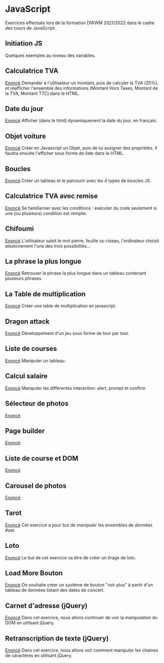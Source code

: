 # JavaScript
Exercices effectués lors de la formation DWWM 2021/2022 dans le cadre des cours de JavaScript.
## Initiation JS
Quelques exemples au niveau des variables.
## Calculatrice TVA
[Enoncé](https://haudrey.notion.site/Calculatrice-TVA-avec-saisie-nonc-7592d7aba9364100af8731ea292c84ec) 
Demander à l'utilisateur un montant, puis de calculer la TVA (20%), et réafficher l'ensemble des informations (Montant Hors Taxes, Montant de la TVA, Montant TTC) dans le HTML.
## Date du jour
[Enoncé](https://haudrey.notion.site/Date-du-jour-nonc-521ec5b2e2c14a93ad95a34653f8b11e) 
Afficher (dans le html) dynamiquement la date du jour, en français.
## Objet voiture
[Enoncé](https://haudrey.notion.site/Objet-voiture-nonc-096ce54abc5d44c3959d1ac783ff9d01) 
Créer en Javascript un Objet, puis de lui assigner des propriétés.
Il faudra ensuite l'afficher sous forme de liste dans le HTML.
## Boucles
[Enoncé](https://github.com/Audelweiss/Exercices-developpement/tree/master/Boucles) 
Créer un tableau et le parcourir avec les 4 types de boucles JS.
## Calculatrice TVA avec remise
[Enoncé](https://haudrey.notion.site/Calculatrice-TVA-avec-remise-nonc-08dc4f049ea147acad66ccc33fe40c20) 
Se familiariser avec les conditions : exécuter du code seulement si une (ou plusieurs) condition est remplie.
## Chifoumi
[Enoncé](https://haudrey.notion.site/Chifoumi-nonc-21d6f33200d740cf8ba02e16619506c2) 
L'utilisateur saisit le mot pierre, feuille ou ciseau, l'ordinateur choisit aléatoirement l'une des trois possibilités...
## La phrase la plus longue
[Enoncé](https://haudrey.notion.site/La-phrase-la-plus-longue-nonc-6c9c3d35ec7d453691a142cedcc98754) 
Retrouver la phrase la plus longue dans un tableau contenant plusieurs phrases.
## La Table de multiplication
[Enoncé](https://haudrey.notion.site/Table-de-multiplications-nonc-29448028502744b581fc693f0fee12b3) 
Créer une table de multiplication en javascript.
## Dragon attack
[Enoncé](https://haudrey.notion.site/Dragon-attack-nonc-08043f59359641ac944568f3311bb563) 
Développement d'un jeu sous forme de tour par tour.
## Liste de courses
[Enoncé](https://haudrey.notion.site/Liste-de-course-nonc-b5bf9b770b304f1cbf0d06679ff98994) 
Manipuler un tableau.
## Calcul salaire
[Enoncé](https://github.com/Audelweiss/Exercices-developpement/tree/master/Calculer-salaire)
Manipuler les différentes interaction: alert, prompt et confirm
## Sélecteur de photos
[Enoncé](https://haudrey.notion.site/S-lecteur-de-photos-nonc-07096b2ab7c84fff8f0096ef537ca389)
## Page builder
[Enoncé](https://haudrey.notion.site/Page-builder-nonc-7a5818e798874ffab49f66598c5336fb)
## Liste de course et DOM
[Enoncé](https://haudrey.notion.site/Liste-de-course-DOM-nonc-6cfa5cd9fa65416a87f826c7d2844e79)
## Carousel de photos
[Enoncé](https://haudrey.notion.site/Carrousel-de-photos-nonc-ca56267ee79e42e99e4e172c36380e9d)
## Tarot
[Enoncé](https://haudrey.notion.site/Tarot-nonc-0ab139526ae0412abb70a805b90365d0)
Cet exercice a pour but de manipuler les ensembles de données #set.
## Loto
[Enoncé](https://haudrey.notion.site/Loto-nonc-1b3142ecb78148709621b853a556309b)
Le but de cet exercice va être de créer un tirage de loto.
## Load More Bouton
[Enoncé](https://haudrey.notion.site/Load-more-bouton-nonc-0152c8b6299941b4a17861e41bb33f13)
On souhaite créer un système de bouton "voir plus" à partir d'un tableau de données listant des dates de concert.
## Carnet d'adresse (jQuery)
[Enoncé](https://haudrey.notion.site/Carnet-d-adresse-nonc-04eb42958f87493f8377a86c797a0103)
Dans cet exercice, nous allons continuer de voir la manipulation du DOM en utilisant jQuery.
## Retranscription de texte (jQuery)
[Enoncé](https://haudrey.notion.site/Retranscription-de-texte-nonc-21c1a954955d4519b169f5f06b0d6e70)
Dans cet exercice, nous allons voir comment manipuler les chaines de caractères en utilisant jQuery.

